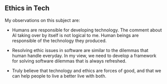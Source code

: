 ## Ethics in Tech

My observations on this subject are:

- Humans are responsible for developing technology.  The comment about AI taking over by itself is not logical to me. Human beings are responsible of the technology they produced.

- Resolving ethic issues in software are similar to the dilemmas that human handle everyday. In my view, we need to develop a framework for solving software dilemmas that is always refreshed.

- Truly believe that technology and ethics are forces of good, and that we can help people to live a better live with both.